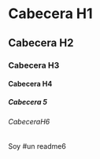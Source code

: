 # Cabecera H1
## Cabecera H2
### Cabecera H3
#### Cabecera H4
##### Cabecera 5
###### CabeceraH6


Soy #un readme6